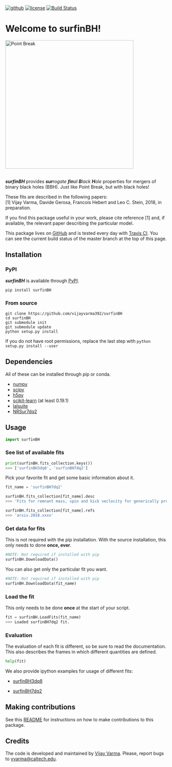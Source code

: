 [![github](https://img.shields.io/badge/GitHub-surfinBH-blue.svg)](https://github.com/vijayvarma392/surfinBH)
[![license](https://img.shields.io/badge/license-MIT-blue.svg)](https://github.com/vijayvarma392/surfinBH/blob/master/LICENSE)
[![Build Status](https://travis-ci.org/vijayvarma392/surfinBH.svg?branch=master)](https://travis-ci.org/vijayvarma392/surfinBH)

# Welcome to surfinBH!

<img src="https://raw.githubusercontent.com/vijayvarma392/surfinBH/master/images/point_break.jpeg" alt="Point Break" width="400px"/>


<br/>
<br/>

_**surfinBH**_ provides _**sur**rogate **fin**al **B**lack_ _**H**ole_
properties for mergers of binary black holes (BBH). Just like Point Break, but
with black holes!

These fits are described in the following papers: <br/>
[1] Vijay Varma, Davide Gerosa, Francois Hebert and Leo C. Stein, 2018, in
preparation.

If you find this package useful in your work, please cite reference [1] and,
if available, the relevant paper describing the particular model.

This package lives on [GitHub](https://github.com/vijayvarma392/surfinBH) and
is tested every day with [Travis CI](https://travis-ci.org/). You can see the
current build status of the master branch at the top of this page.

## Installation

### PyPI
_**surfinBH**_ is available through [PyPI](https://pypi.org/project/surfinBH/).

```shell
pip install surfinBH
```


### From source

```shell
git clone https://github.com/vijayvarma392/surfinBH
cd surfinBH
git submodule init
git submodule update
python setup.py install
```

If you do not have root permissions, replace the last step with
`python setup.py install --user`


## Dependencies
All of these can be installed through pip or conda.
* [numpy](https://docs.scipy.org/doc/numpy/user/install.html)
* [scipy](https://www.scipy.org/install.html)
* [h5py](http://docs.h5py.org/en/latest/build.html)
* [scikit-learn](http://scikit-learn.org/stable/install.html) (at least 0.19.1)
* [lalsuite](https://pypi.org/project/lalsuite)
* [NRSur7dq2](https://pypi.org/project/NRSur7dq2)

## Usage

```python
import surfinBH
```

### See list of available fits
```python
print(surfinBH.fits_collection.keys())
>>> ['surfinBH3dq8', 'surfinBH7dq2']
```

Pick your favorite fit and get some basic information about it.
```python
fit_name = 'surfinBH7dq2'

surfinBH.fits_collection[fit_name].desc
>>> 'Fits for remnant mass, spin and kick veclocity for generically precessing BBH systems.'

surfinBH.fits_collection[fit_name].refs
>>> 'arxiv.2018.xxxx'
```

### Get data for fits
This is not required with the pip installation. With the source installation,
this only needs to done **once, ever**.
```python
#NOTE: Not required if installed with pip
surfinBH.DownloadData()
```

You can also get only the particular fit you want.
```python
#NOTE: Not required if installed with pip
surfinBH.DownloadData(fit_name)
```

### Load the fit
This only needs to be done **once** at the start of your script.
```python
fit = surfinBH.LoadFits(fit_name)
>>> Loaded surfinBH7dq2 fit.
```
### Evaluation
The evaluation of each fit is different, so be sure to read the documentation.
This also describes the frames in which different quantities are defined.
```python
help(fit)
```

We also provide ipython examples for usage of different fits:

* [surfinBH3dq8](https://github.com/vijayvarma392/surfinBH/blob/master/examples/example_3dq8.ipynb)

* [surfinBH7dq2](https://github.com/vijayvarma392/surfinBH/blob/master/examples/example_7dq2.ipynb)

## Making contributions
See this
[README](https://github.com/vijayvarma392/surfinBH/blob/master/README_developers.md)
for instructions on how to make contributions to this package.


## Credits
The code is developed and maintained by [Vijay Varma](http://www.tapir.caltech.edu/~vvarma/). Please, report bugs to
[&#118;&#118;&#097;&#114;&#109;&#097;&#064;&#099;&#097;&#108;&#116;&#101;&#099;&#104;&#046;&#101;&#100;&#117;](mailto:&#118;&#118;&#097;&#114;&#109;&#097;&#064;&#099;&#097;&#108;&#116;&#101;&#099;&#104;&#046;&#101;&#100;&#117;).

